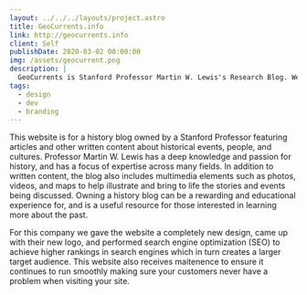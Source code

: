 ```yaml
---
layout: ../../../layouts/project.astro
title: GeoCurrents.info
link: http://geocurrents.info
client: Self
publishDate: 2020-03-02 00:00:00
img: /assets/geocurrent.png
description: |
  GeoCurrents is Stanford Professor Martin W. Lewis's Research Blog. We helped him rebrand is site and taught him how to self-improve his SEO.
tags:
  - design
  - dev
  - branding
---
```


This website is for a history blog owned by a Stanford Professor featuring articles and other written content about historical events, people, and cultures. Professor Martin W. Lewis has a deep knowledge and passion for history, and has a focus of expertise across many fields. In addition to written content, the blog also includes multimedia elements such as photos, videos, and maps to help illustrate and bring to life the stories and events being discussed. Owning a history blog can be a rewarding and educational experience for, and is a useful resource for those interested in learning more about the past.
</p>
For this company we gave the website a completely new design, came up with their new logo, and performed search engine optimization (SEO) to achieve higher rankings in search engines which in turn creates a larger target audience. This website also receives maitenence to ensure it continues to run smoothly making sure your customers never have a problem when visiting your site. 






